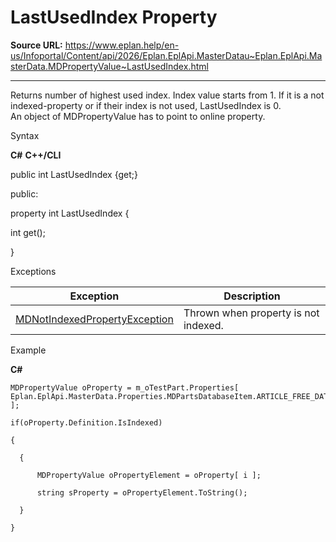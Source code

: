 # LastUsedIndex Property

**Source URL:** https://www.eplan.help/en-us/Infoportal/Content/api/2026/Eplan.EplApi.MasterDatau~Eplan.EplApi.MasterData.MDPropertyValue~LastUsedIndex.html

---

Returns number of highest used index. Index value starts from 1. If it is a not indexed-property or if their index is not used, LastUsedIndex is 0.  
An object of MDPropertyValue has to point to online property.

Syntax

**C#**
**C++/CLI**


public int LastUsedIndex {get;}

public:

property int LastUsedIndex {

   int get();

}


Exceptions

| Exception | Description |
| --- | --- |
| [MDNotIndexedPropertyException](Eplan.EplApi.MasterDatau~Eplan.EplApi.MasterData.MDNotIndexedPropertyException.html) | Thrown when property is not indexed. |

Example

**C#**

```
MDPropertyValue oProperty = m_oTestPart.Properties[ Eplan.EplApi.MasterData.Properties.MDPartsDatabaseItem.ARTICLE_FREE_DATA_VALUE ];

if(oProperty.Definition.IsIndexed)

{

  {

      MDPropertyValue oPropertyElement = oProperty[ i ];

      string sProperty = oPropertyElement.ToString();

  }

}
```
